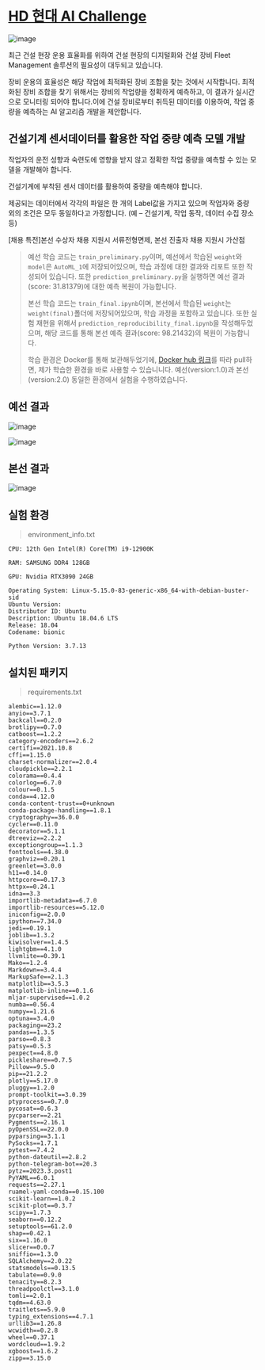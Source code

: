 # [HD 현대 AI Challenge](https://dacon.io/competitions/official/236158/overview/description>)

![image](https://github.com/d9249/HDAIChallenge/blob/main/image/HD.png)

최근 건설 현장 운용 효율화를 위하여 건설 현장의 디지털화와 건설 장비 Fleet Management 솔루션의 필요성이 대두되고 있습니다. 

장비 운용의 효율성은 해당 작업에 최적화된 장비 조합을 찾는 것에서 시작합니다. 최적화된 장비 조합을 찾기 위해서는 장비의 작업량을 정확하게 예측하고, 이 결과가 실시간으로 모니터링 되어야 합니다.이에 건설 장비로부터 취득된 데이터를 이용하여, 작업 중량을 예측하는 AI 알고리즘 개발을 제안합니다.

## 건설기계 센서데이터를 활용한 작업 중량 예측 모델 개발

작업자의 운전 성향과 숙련도에 영향을 받지 않고 정확한 작업 중량을 예측할 수 있는 모델을 개발해야 합니다.

건설기계에 부착된 센서 데이터를 활용하여 중량을 예측해야 합니다.

제공되는 데이터에서 각각의 파일은 한 개의 Label값을 가지고 있으며 작업자와 중량 외의 조건은 모두 동일하다고 가정합니다. (예 – 건설기계, 작업 동작, 데이터 수집 장소 등)

[채용 특전]본선 수상자 채용 지원시 서류전형면제, 본선 진출자 채용 지원시 가산점

> 예선 학습 코드는 `train_preliminary.py`이며, 예선에서 학습된 `weight`와 `model`은 `AutoML_1`에 저장되어있으며, 학습 과정에 대한 결과와 리포트 또한 작성되어 있습니다. 또한 `prediction_preliminary.py`을 실행하면 예선 결과(score: 31.81379)에 대한 예측 복원이 가능합니다.
> 
> 본선 학습 코드는 `train_final.ipynb`이며, 본선에서 학습된 `weight`는 `weight(final)`폴더에 저장되어있으며, 학습 과정을 포함하고 있습니다. 또한 실험 재현을 위해서 `prediction_reproducibility_final.ipynb`을 작성해두었으며, 해당 코드를 통해 본선 예측 결과(score: 98.21432)의 복원이 가능합니다.
> 
> 학습 환경은 Docker를 통해 보관해두었기에, [Docker hub 링크](https://hub.docker.com/repository/docker/dodo9249/hdaichallenge/general)를 따라 pull하면, 제가 학습한 환경을 바로 사용할 수 있습니니다. 예선(version:1.0)과 본선(version:2.0) 동일한 환경에서 실험을 수행하였습니다.

## 예선 결과

![image](https://github.com/d9249/HDAIChallenge/blob/main/leaderboard(preliminary)/private.JPG)

![image](./leaderboard(final)/final.JPG)

## 본선 결과

![image](./leaderboard(final)/final_leardboard.JPG)

## 실험 환경

> environment_info.txt

```
CPU: 12th Gen Intel(R) Core(TM) i9-12900K

RAM: SAMSUNG DDR4 128GB

GPU: Nvidia RTX3090 24GB

Operating System: Linux-5.15.0-83-generic-x86_64-with-debian-buster-sid
Ubuntu Version:
Distributor ID: Ubuntu
Description: Ubuntu 18.04.6 LTS
Release: 18.04
Codename: bionic

Python Version: 3.7.13
```

## 설치된 패키지

> requirements.txt

```
alembic==1.12.0
anyio==3.7.1
backcall==0.2.0
brotlipy==0.7.0
catboost==1.2.2
category-encoders==2.6.2
certifi==2021.10.8
cffi==1.15.0
charset-normalizer==2.0.4
cloudpickle==2.2.1
colorama==0.4.4
colorlog==6.7.0
colour==0.1.5
conda==4.12.0
conda-content-trust==0+unknown
conda-package-handling==1.8.1
cryptography==36.0.0
cycler==0.11.0
decorator==5.1.1
dtreeviz==2.2.2
exceptiongroup==1.1.3
fonttools==4.38.0
graphviz==0.20.1
greenlet==3.0.0
h11==0.14.0
httpcore==0.17.3
httpx==0.24.1
idna==3.3
importlib-metadata==6.7.0
importlib-resources==5.12.0
iniconfig==2.0.0
ipython==7.34.0
jedi==0.19.1
joblib==1.3.2
kiwisolver==1.4.5
lightgbm==4.1.0
llvmlite==0.39.1
Mako==1.2.4
Markdown==3.4.4
MarkupSafe==2.1.3
matplotlib==3.5.3
matplotlib-inline==0.1.6
mljar-supervised==1.0.2
numba==0.56.4
numpy==1.21.6
optuna==3.4.0
packaging==23.2
pandas==1.3.5
parso==0.8.3
patsy==0.5.3
pexpect==4.8.0
pickleshare==0.7.5
Pillow==9.5.0
pip==21.2.2
plotly==5.17.0
pluggy==1.2.0
prompt-toolkit==3.0.39
ptyprocess==0.7.0
pycosat==0.6.3
pycparser==2.21
Pygments==2.16.1
pyOpenSSL==22.0.0
pyparsing==3.1.1
PySocks==1.7.1
pytest==7.4.2
python-dateutil==2.8.2
python-telegram-bot==20.3
pytz==2023.3.post1
PyYAML==6.0.1
requests==2.27.1
ruamel-yaml-conda==0.15.100
scikit-learn==1.0.2
scikit-plot==0.3.7
scipy==1.7.3
seaborn==0.12.2
setuptools==61.2.0
shap==0.42.1
six==1.16.0
slicer==0.0.7
sniffio==1.3.0
SQLAlchemy==2.0.22
statsmodels==0.13.5
tabulate==0.9.0
tenacity==8.2.3
threadpoolctl==3.1.0
tomli==2.0.1
tqdm==4.63.0
traitlets==5.9.0
typing_extensions==4.7.1
urllib3==1.26.8
wcwidth==0.2.8
wheel==0.37.1
wordcloud==1.9.2
xgboost==1.6.2
zipp==3.15.0
```

